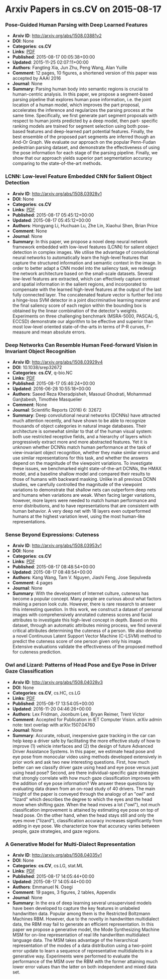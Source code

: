 # Arxiv Papers in cs.CV on 2015-08-17
### Pose-Guided Human Parsing with Deep Learned Features
- **Arxiv ID**: http://arxiv.org/abs/1508.03881v2
- **DOI**: None
- **Categories**: **cs.CV**
- **Links**: [PDF](http://arxiv.org/pdf/1508.03881v2)
- **Published**: 2015-08-17 00:05:38+00:00
- **Updated**: 2015-11-25 02:07:11+00:00
- **Authors**: Fangting Xia, Jun Zhu, Peng Wang, Alan Yuille
- **Comment**: 12 pages, 10 figures, a shortened version of this paper was accepted
  by AAAI 2016
- **Journal**: None
- **Summary**: Parsing human body into semantic regions is crucial to human-centric analysis. In this paper, we propose a segment-based parsing pipeline that explores human pose information, i.e. the joint location of a human model, which improves the part proposal, accelerates the inference and regularizes the parsing process at the same time. Specifically, we first generate part segment proposals with respect to human joints predicted by a deep model, then part- specific ranking models are trained for segment selection using both pose-based features and deep-learned part potential features. Finally, the best ensemble of the proposed part segments are inferred though an And-Or Graph.   We evaluate our approach on the popular Penn-Fudan pedestrian parsing dataset, and demonstrate the effectiveness of using the pose information for each stage of the parsing pipeline. Finally, we show that our approach yields superior part segmentation accuracy comparing to the state-of-the-art methods.



### LCNN: Low-level Feature Embedded CNN for Salient Object Detection
- **Arxiv ID**: http://arxiv.org/abs/1508.03928v1
- **DOI**: None
- **Categories**: **cs.CV**
- **Links**: [PDF](http://arxiv.org/pdf/1508.03928v1)
- **Published**: 2015-08-17 05:45:12+00:00
- **Updated**: 2015-08-17 05:45:12+00:00
- **Authors**: Hongyang Li, Huchuan Lu, Zhe Lin, Xiaohui Shen, Brian Price
- **Comment**: None
- **Journal**: None
- **Summary**: In this paper, we propose a novel deep neural network framework embedded with low-level features (LCNN) for salient object detection in complex images. We utilise the advantage of convolutional neural networks to automatically learn the high-level features that capture the structured information and semantic context in the image. In order to better adapt a CNN model into the saliency task, we redesign the network architecture based on the small-scale datasets. Several low-level features are extracted, which can effectively capture contrast and spatial information in the salient regions, and incorporated to compensate with the learned high-level features at the output of the last fully connected layer. The concatenated feature vector is further fed into a hinge-loss SVM detector in a joint discriminative learning manner and the final saliency score of each region within the bounding box is obtained by the linear combination of the detector's weights. Experiments on three challenging benchmark (MSRA-5000, PASCAL-S, ECCSD) demonstrate our algorithm to be effective and superior than most low-level oriented state-of-the-arts in terms of P-R curves, F-measure and mean absolute errors.



### Deep Networks Can Resemble Human Feed-forward Vision in Invariant Object Recognition
- **Arxiv ID**: http://arxiv.org/abs/1508.03929v4
- **DOI**: 10.1038/srep32672
- **Categories**: **cs.CV**, q-bio.NC
- **Links**: [PDF](http://arxiv.org/pdf/1508.03929v4)
- **Published**: 2015-08-17 05:46:24+00:00
- **Updated**: 2016-06-28 10:55:18+00:00
- **Authors**: Saeed Reza Kheradpisheh, Masoud Ghodrati, Mohammad Ganjtabesh, Timothée Masquelier
- **Comment**: None
- **Journal**: Scientific Reports (2016) 6: 32672
- **Summary**: Deep convolutional neural networks (DCNNs) have attracted much attention recently, and have shown to be able to recognize thousands of object categories in natural image databases. Their architecture is somewhat similar to that of the human visual system: both use restricted receptive fields, and a hierarchy of layers which progressively extract more and more abstracted features. Yet it is unknown whether DCNNs match human performance at the task of view-invariant object recognition, whether they make similar errors and use similar representations for this task, and whether the answers depend on the magnitude of the viewpoint variations. To investigate these issues, we benchmarked eight state-of-the-art DCNNs, the HMAX model, and a baseline shallow model and compared their results to those of humans with backward masking. Unlike in all previous DCNN studies, we carefully controlled the magnitude of the viewpoint variations to demonstrate that shallow nets can outperform deep nets and humans when variations are weak. When facing larger variations, however, more layers were needed to match human performance and error distributions, and to have representations that are consistent with human behavior. A very deep net with 18 layers even outperformed humans at the highest variation level, using the most human-like representations.



### Sense Beyond Expressions: Cuteness
- **Arxiv ID**: http://arxiv.org/abs/1508.03953v1
- **DOI**: None
- **Categories**: **cs.CV**
- **Links**: [PDF](http://arxiv.org/pdf/1508.03953v1)
- **Published**: 2015-08-17 08:48:54+00:00
- **Updated**: 2015-08-17 08:48:54+00:00
- **Authors**: Kang Wang, Tam V. Nguyen, Jiashi Feng, Jose Sepulveda
- **Comment**: 4 pages
- **Journal**: None
- **Summary**: With the development of Internet culture, cuteness has become a popular concept. Many people are curious about what factors making a person look cute. However, there is rare research to answer this interesting question. In this work, we construct a dataset of personal images with comprehensively annotated cuteness scores and facial attributes to investigate this high-level concept in depth. Based on this dataset, through an automatic attributes mining process, we find several critical attributes determining the cuteness of a person. We also develop a novel Continuous Latent Support Vector Machine (C-LSVM) method to predict the cuteness score of one person given only his image. Extensive evaluations validate the effectiveness of the proposed method for cuteness prediction.



### Owl and Lizard: Patterns of Head Pose and Eye Pose in Driver Gaze Classification
- **Arxiv ID**: http://arxiv.org/abs/1508.04028v3
- **DOI**: None
- **Categories**: **cs.CV**, cs.HC, cs.LG
- **Links**: [PDF](http://arxiv.org/pdf/1508.04028v3)
- **Published**: 2015-08-17 13:54:05+00:00
- **Updated**: 2016-11-20 04:46:26+00:00
- **Authors**: Lex Fridman, Joonbum Lee, Bryan Reimer, Trent Victor
- **Comment**: Accepted for Publication in IET Computer Vision. arXiv admin note:
  text overlap with arXiv:1507.04760
- **Journal**: None
- **Summary**: Accurate, robust, inexpensive gaze tracking in the car can help keep a driver safe by facilitating the more effective study of how to improve (1) vehicle interfaces and (2) the design of future Advanced Driver Assistance Systems. In this paper, we estimate head pose and eye pose from monocular video using methods developed extensively in prior work and ask two new interesting questions. First, how much better can we classify driver gaze using head and eye pose versus just using head pose? Second, are there individual-specific gaze strategies that strongly correlate with how much gaze classification improves with the addition of eye pose information? We answer these questions by evaluating data drawn from an on-road study of 40 drivers. The main insight of the paper is conveyed through the analogy of an "owl" and "lizard" which describes the degree to which the eyes and the head move when shifting gaze. When the head moves a lot ("owl"), not much classification improvement is attained by estimating eye pose on top of head pose. On the other hand, when the head stays still and only the eyes move ("lizard"), classification accuracy increases significantly from adding in eye pose. We characterize how that accuracy varies between people, gaze strategies, and gaze regions.



### A Generative Model for Multi-Dialect Representation
- **Arxiv ID**: http://arxiv.org/abs/1508.04035v1
- **DOI**: None
- **Categories**: **cs.CV**, cs.LG, stat.ML
- **Links**: [PDF](http://arxiv.org/pdf/1508.04035v1)
- **Published**: 2015-08-17 14:05:44+00:00
- **Updated**: 2015-08-17 14:05:44+00:00
- **Authors**: Emmanuel N. Osegi
- **Comment**: 19 pages, 3 figures, 2 tables, Appendix
- **Journal**: None
- **Summary**: In the era of deep learning several unsupervised models have been developed to capture the key features in unlabeled handwritten data. Popular among them is the Restricted Boltzmann Machines RBM. However, due to the novelty in handwritten multidialect data, the RBM may fail to generate an efficient representation. In this paper we propose a generative model, the Mode Synthesizing Machine MSM for on-line representation of real life handwritten multidialect language data. The MSM takes advantage of the hierarchical representation of the modes of a data distribution using a two-point error update to learn a sequence of representative multidialects in a generative way. Experiments were performed to evaluate the performance of the MSM over the RBM with the former attaining much lower error values than the latter on both independent and mixed data set.



